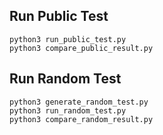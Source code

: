 ## Run Public Test
```
python3 run_public_test.py
python3 compare_public_result.py
```

## Run Random Test
```
python3 generate_random_test.py
python3 run_random_test.py
python3 compare_random_result.py
```
